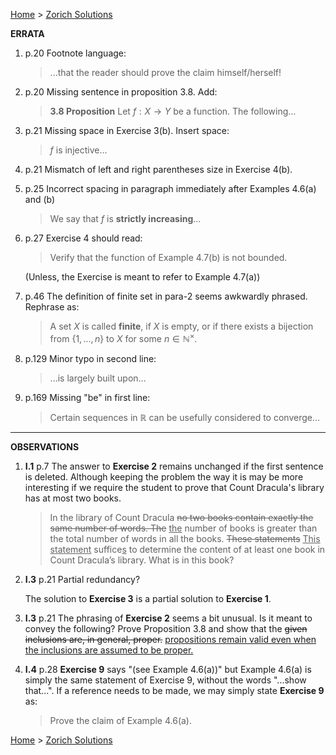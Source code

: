 [Home](/index.html)  >  [Zorich Solutions](/vaz-ma/vaz-ma-solutions.html)



**ERRATA**

1. p.20 Footnote language:

   > ...that the reader should prove the claim himself/herself!

2. p.20 Missing sentence in proposition 3.8. Add:

   > **3.8 Proposition**    Let $f:X \to Y$ be a function. The following...

3. p.21 Missing space in Exercise 3(b). Insert space:

   > $f$ is injective... 

4. p.21 Mismatch of left and right parentheses size in Exercise 4(b). 

5. p.25 Incorrect spacing in paragraph immediately after Examples 4.6(a) and (b)

   > We say that $f$ is **strictly increasing**... 

6. p.27 Exercise 4 should read:

   > Verify that the function of Example 4.7(b) is not bounded.

   (Unless, the Exercise is meant to refer to Example 4.7(a))

7. p.46 The definition of finite set in para-2 seems awkwardly phrased. Rephrase as:

   > A set $X$ is called **finite**, if $X$ is empty, or if there exists a bijection from $\{1,...,n\}$ to $X$ for some $n \in \mathbb{N}^{\times}.$ 

8. p.129 Minor typo in second line:

   > ...is largely built upon...

9. p.169 Missing "be" in first line:

   > Certain sequences in $\mathbb{R}$ can be usefully considered to converge...





---



**OBSERVATIONS**

1. **I.1** p.7 
   The answer to **Exercise 2** remains unchanged if the first sentence is deleted. Although keeping the problem the way it is may be more interesting if we require the student to prove that Count Dracula's library has at most two books.

   > In the library of Count Dracula ~~no two books contain exactly the same number of words. The~~ <u>the</u> number of books is greater than the total number of words in all the books. ~~These statements~~ <u>This statement</u> suffice<u>s</u> to determine the content of at least one book in Count Dracula’s library. What is in this book?

2. **I.3** p.21 Partial redundancy?

   The solution to **Exercise 3**  is a partial solution to **Exercise 1**.

3. **I.3** p.21 The phrasing of **Exercise 2** seems a bit unusual. Is it meant to convey the following?
   Prove Proposition 3.8 and show that the ~~given inclusions are, in general, proper.~~ <u>propositions remain valid even when the inclusions are assumed to be proper.</u> 

4. **I.4** p.28 **Exercise 9** says "(see Example 4.6(a))" but Example 4.6(a) is simply the same statement of Exercise 9, without the words "...show that...". If a reference needs to be made, we may simply state **Exercise 9** as:

   > Prove the claim of Example 4.6(a).



[Home](/index.html)  >  [Zorich Solutions](/vaz-ma/vaz-ma-solutions.html)
